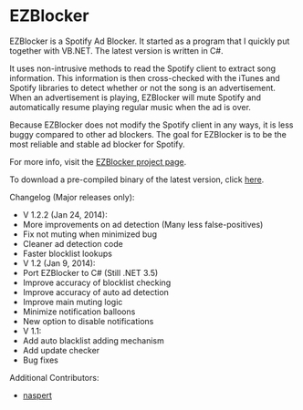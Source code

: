 EZBlocker
=========

EZBlocker is a Spotify Ad Blocker. It started as a program that I quickly put together with VB.NET. The latest version is written in C#.

It uses non-intrusive methods to read the Spotify client to extract song information. This information is then cross-checked with the iTunes and Spotify libraries to detect whether or not the song is an advertisement. When an advertisement is playing, EZBlocker will mute Spotify and automatically resume playing regular music when the ad is over.

Because EZBlocker does not modify the Spotify client in any ways, it is less buggy compared to other ad blockers. The goal for EZBlocker is to be the most reliable and stable ad blocker for Spotify.

For more info, visit the [EZBlocker project page][2].

To download a pre-compiled binary of the latest version, click [here][1].

Changelog (Major releases only):
 - V 1.2.2 (Jan 24, 2014):
  - More improvements on ad detection (Many less false-positives)
  - Fix not muting when minimized bug
  - Cleaner ad detection code
  - Faster blocklist lookups
 - V 1.2 (Jan 9, 2014):
  - Port EZBlocker to C# (Still .NET 3.5)
  - Improve accuracy of blocklist checking
  - Improve accuracy of auto ad detection
  - Improve main muting logic
  - Minimize notification balloons
  - New option to disable notifications
 - V 1.1:
  - Add auto blacklist adding mechanism
  - Add update checker
  - Bug fixes

Additional Contributors:
 - [naspert][3]


  [1]: http://www.ericzhang.me/dl/?file=EZBlocker.php
  [2]: http://www.ericzhang.me/projects/spotify-ad-blocker-ezblocker/
  [3]: https://github.com/naspert
